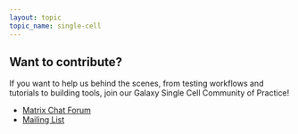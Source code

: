 ```yaml
---
layout: topic
topic_name: single-cell
---
```


## Want to contribute?

If you want to help us behind the scenes, from testing workflows and tutorials to building tools, join our Galaxy Single Cell Community of Practice!

 - <i class="fa fa-external-link-alt" aria-hidden="true"></i> [Matrix Chat Forum](https://matrix.to/#/#usegalaxy-eu_single-cell-workflows:gitter.im)
 - <i class="fa fa-envelope" aria-hidden="true"> </i> [Mailing List](https://lists.galaxyproject.org/lists/single-cell-cop.lists.galaxyproject.org/)
